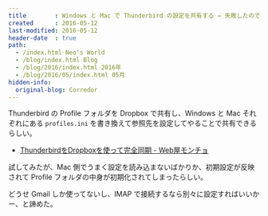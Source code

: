 ```yaml
---
title        : Windows と Mac で Thunderbird の設定を共有する → 失敗したので諦めた
created      : 2016-05-12
last-modified: 2016-05-12
header-date  : true
path:
  - /index.html Neo's World
  - /blog/index.html Blog
  - /blog/2016/index.html 2016年
  - /blog/2016/05/index.html 05月
hidden-info:
  original-blog: Corredor
---
```


Thunderbird の Profile フォルダを Dropbox で共有し、Windows と Mac それぞれにある `profiles.ini` を書き換えて参照先を設定してやることで共有できるらしい。

- [ThunderbirdをDropboxを使って完全同期 - Web屋モンチョ](http://moncho.jp/blog/10/)

試してみたが、Mac 側でうまく設定を読み込まないばかりか、初期設定が反映されて Profile フォルダの中身が初期化されてしまったらしい。

どうせ Gmail しか使ってないし、IMAP で接続するなら別々に設定すればいいかー、と諦めた。
